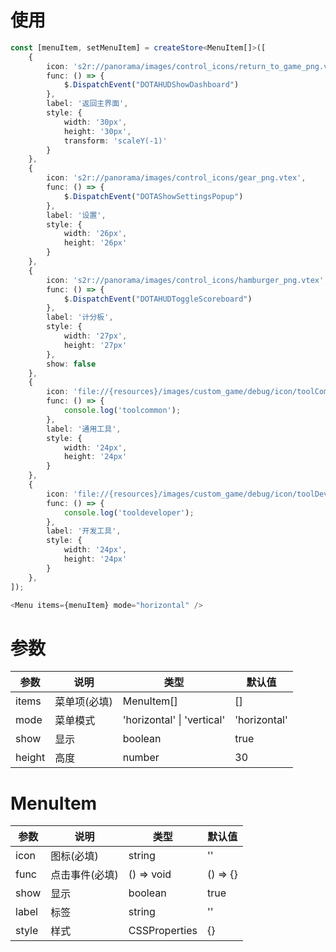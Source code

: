 # 使用
```ts
const [menuItem, setMenuItem] = createStore<MenuItem[]>([
    {
        icon: 's2r://panorama/images/control_icons/return_to_game_png.vtex',
        func: () => {
            $.DispatchEvent("DOTAHUDShowDashboard")
        },
        label: '返回主界面',
        style: {
            width: '30px',
            height: '30px',
            transform: 'scaleY(-1)'
        }
    },
    {
        icon: 's2r://panorama/images/control_icons/gear_png.vtex',
        func: () => {
            $.DispatchEvent("DOTAShowSettingsPopup")
        },
        label: '设置',
        style: {
            width: '26px',
            height: '26px'
        }
    },
    {
        icon: 's2r://panorama/images/control_icons/hamburger_png.vtex',
        func: () => {
            $.DispatchEvent("DOTAHUDToggleScoreboard")
        },
        label: '计分板',
        style: {
            width: '27px',
            height: '27px'
        },
        show: false
    },
    {
        icon: 'file://{resources}/images/custom_game/debug/icon/toolCommon.png',
        func: () => {
            console.log('toolcommon');
        },
        label: '通用工具',
        style: {
            width: '24px',
            height: '24px'
        }
    },
    {
        icon: 'file://{resources}/images/custom_game/debug/icon/toolDeveloper.png',
        func: () => {
            console.log('tooldeveloper');
        },
        label: '开发工具',
        style: {
            width: '24px',
            height: '24px'
        }
    },
]);

<Menu items={menuItem} mode="horizontal" />
```

# 参数
| 参数 | 说明 | 类型 | 默认值 |
| --- | --- | --- | --- |
| items | 菜单项(必填) | MenuItem[] | [] |
| mode | 菜单模式 | 'horizontal' \| 'vertical' | 'horizontal' |
| show | 显示 | boolean | true |
| height | 高度 | number | 30 |

# MenuItem
| 参数 | 说明 | 类型 | 默认值 |
| --- | --- | --- | --- |
| icon | 图标(必填) | string | '' |
| func | 点击事件(必填) | () => void | () => {} |
| show | 显示 | boolean | true |
| label | 标签 | string | '' |
| style | 样式 | CSSProperties | {} |